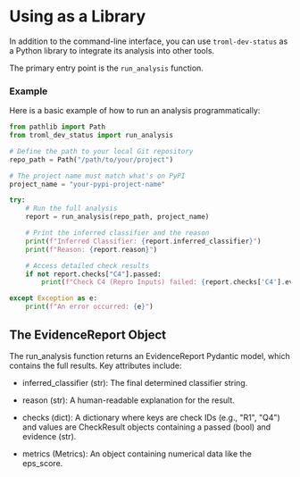 # Using as a Library

In addition to the command-line interface, you can use `troml-dev-status` as a Python library to integrate its analysis
into other tools.

The primary entry point is the `run_analysis` function.

### Example

Here is a basic example of how to run an analysis programmatically:

```python
from pathlib import Path
from troml_dev_status import run_analysis

# Define the path to your local Git repository
repo_path = Path("/path/to/your/project")

# The project name must match what's on PyPI
project_name = "your-pypi-project-name"

try:
    # Run the full analysis
    report = run_analysis(repo_path, project_name)

    # Print the inferred classifier and the reason
    print(f"Inferred Classifier: {report.inferred_classifier}")
    print(f"Reason: {report.reason}")

    # Access detailed check results
    if not report.checks["C4"].passed:
        print(f"Check C4 (Repro Inputs) failed: {report.checks['C4'].evidence}")

except Exception as e:
    print(f"An error occurred: {e}")
```

## The EvidenceReport Object

The run_analysis function returns an EvidenceReport Pydantic model, which contains the full results. Key attributes
include:

- inferred_classifier (str): The final determined classifier string.

- reason (str): A human-readable explanation for the result.

- checks (dict): A dictionary where keys are check IDs (e.g., "R1", "Q4") and values are CheckResult objects containing
  a passed (bool) and evidence (str).

- metrics (Metrics): An object containing numerical data like the eps_score.